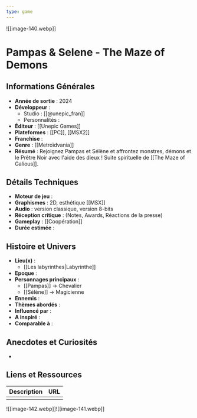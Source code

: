 ```yaml
---
type: game
---
```

![[image-140.webp]]
# Pampas & Selene - The Maze of Demons

## Informations Générales

- **Année de sortie** : 2024
- **Développeur** : 
	- Studio : [[@unepic_fran]]
	- Personnalités : 
- **Éditeur** : [[Unepic Games]]
- **Plateformes** : [[PC]], [[MSX2]]
- **Franchise** : 
- **Genre** : [[Metroïdvania]]
- **Résumé** : Rejoignez Pampas et Sélène et affrontez monstres, démons et le Prêtre Noir avec l'aide des dieux ! Suite spirituelle de [[The Maze of Galious]].

## Détails Techniques
- **Moteur de jeu** : 
- **Graphismes** : 2D, esthétique [[MSX]]
- **Audio** : version classique, version 8-bits
- **Réception critique** : (Notes, Awards, Réactions de la presse)
- **Gameplay** : [[Coopération]]
- **Durée estimée** : 

## Histoire et Univers
- **Lieu(x)** : 
	- [[Les labyrinthes|Labyrinthe]]
- **Epoque** : 
- **Personnages principaux** : 
	- [[Pampas]] -> Chevalier
	- [[Sélène]] -> Magicienne
- **Ennemis** :
- **Thèmes abordés** : 
- **Influencé par** :
- **A inspiré** : 
- **Comparable à** :
## Anecdotes et Curiosités
- 
## Liens et Ressources

| Description | URL |
| ----------- | --- |
|             |     |
![[image-142.webp]]![[image-141.webp]]